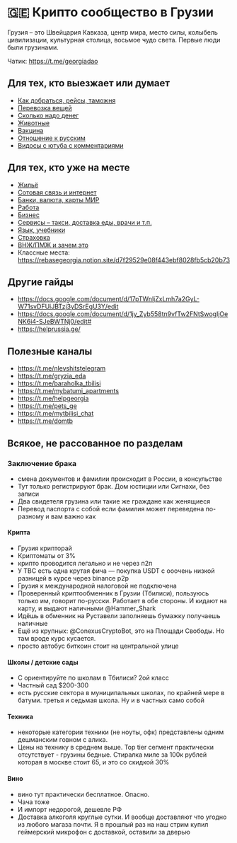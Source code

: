 # 🇬🇪 Крипто сообщество в Грузии

Грузия – это Швейцария Кавказа, центр мира, место силы, колыбель цивилизации, культурная столица, восьмое чудо света. Первые люди были грузинами.

Чатик: https://t.me/georgiadao

## Для тех, кто выезжает или думает
* [Как добраться, рейсы, таможня](/fly)
* [Перевозка вещей](/logistics)
* [Сколько надо денег](/budget)
* [Животные](/pets)
* [Вакцина](/covid)
* [Отношение к русским](/attitude)
* [Видосы с ютуба с комментариями](/bloggers)

## Для тех, кто уже на месте
* [Жильё](/flats)
* [Сотовая связь и интернет](/mobile)
* [Банки, валюта, карты МИР](/banks)
* [Работа](/work)
* [Бизнес](/business)
* [Сервисы – такси, доставка еды, врачи и т.п.](/services)
* [Язык, учебники](/tutorials)
* [Страховка](/insurance)
* [ВНЖ/ПМЖ и зачем это](/permits)
* Классные места: https://rebasegeorgia.notion.site/d7f29529e08f443ebf8028fb5cb20b73

## Другие гайды
* https://docs.google.com/document/d/17pTWnljZxLmh7a2GyL-W71svDFUiJBTzj3yDSrEgU3Y/edit
* https://docs.google.com/document/d/1jy_Zyb558tn9vfTw2FNtSwogIjOeNK6i4-SJeBWTNj0/edit#
* https://helprussia.ge/

## Полезные каналы
* https://t.me/nlevshitstelegram
* https://t.me/gryzia_eda
* https://t.me/baraholka_tbilisi
* https://t.me/mybatumi_apartments
* https://t.me/helpgeorgia
* https://t.me/pets_ge
* https://t.me/mytbilisi_chat
* https://t.me/domtb

## Всякое, не рассованное по разделам

### Заключение брака
* смена документов и фамилии происходит в России, в консульстве
* Тут только регистрируют брак. Дом юстиции или Сигнахи, без записи
* Два свидетеля грузина или такие же граждане как женящиеся
* Перевод паспорта с собой если фамилия может переведена по-разному и вам важно как

#### Крипта
* Грузия крипторай
* Криптоматы от 3%
* крипто проводится легально и не через п2п
* У TBC есть одна крутая фича — покупка USDT с ооочень низкой разницей в курсе через binance p2p
* Грузия к международной налоговой не подключена 
* Проверенный криптообменник в Грузии (Тбилиси), пользуюсь только им, говорит по-русски. Работает в обе стороны. И кидают на карту, и выдают наличными
@Hammer_Shark
* Идёшь в обменник на Руставели заполняешь бумажку получаешь наличные
* Ещё из крупных: @ConexusCryptoBot, это на Площади Свободы. Но там вроде курс кусается.
* просто автобус биткоин стоит на центральной улице

#### Школы / детские сады
* С ориентируйте по школам в Тбилиси? 2ой класс
* Частный сад $200-300
* есть русские сектора в муниципальных школах, по крайней мере в батуми. третья и седьмая школа. Ну и в частных само собой

#### Техника
* некоторые категории техники (не ноуты, офк) представлены одним дешманским говном с алика.
* Цены на технику в среднем выше. Top tier сегмент практически отсутствует - грузины бедные. Стиралка миле за 100к рублей которая в москве стоит 65, и это со скидкой 30%

#### Вино
* вино тут практически бесплатное. Опасно.
* Чача тоже
* И импорт недорогой, дешевле РФ
* Доставка алкоголя круглые сутки. И вообще доставляют что угодно из любого магаза почти. Я в прошлый раз на наш стрим купил геймерский микрофон с доставкой, оставили за дверью
